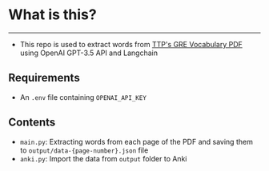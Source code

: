 # What is this?
---
- This repo is used to extract words from [TTP's GRE Vocabulary PDF](https://gre.blog.targettestprep.com/gre-vocabulary/) using OpenAI GPT-3.5 API and Langchain

## Requirements
- An `.env` file containing `OPENAI_API_KEY`

## Contents
- `main.py`: Extracting words from each page of the PDF and saving them to `output/data-{page-number}.json` file
- `anki.py`: Import the data from `output` folder to Anki
